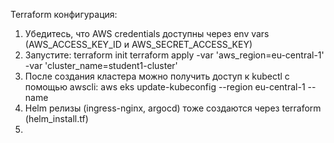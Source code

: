 Terraform конфигурация:
1. Убедитесь, что AWS credentials доступны через env vars (AWS_ACCESS_KEY_ID
и AWS_SECRET_ACCESS_KEY)
2. Запустите:
 terraform init
 terraform apply -var 'aws_region=eu-central-1' -var
'cluster_name=student1-cluster'
3. После создания кластера можно получить доступ к kubectl с помощью awscli:
 aws eks update-kubeconfig --region eu-central-1 --name <cluster-name>
4. Helm релизы (ingress-nginx, argocd) тоже создаются через terraform
(helm_install.tf)
5.

